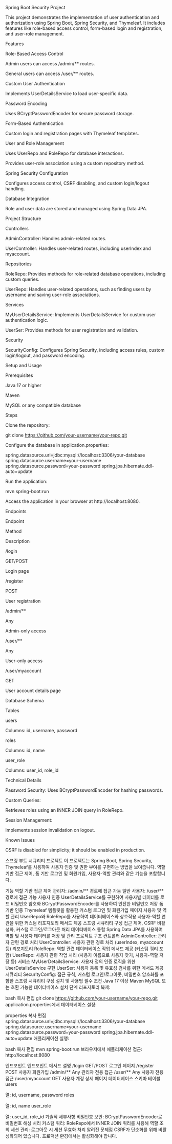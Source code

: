 Spring Boot Security Project

This project demonstrates the implementation of user authentication and authorization using Spring Boot, Spring Security, and Thymeleaf. It includes features like role-based access control, form-based login and registration, and user-role management.

Features

Role-Based Access Control

Admin users can access /admin/** routes.

General users can access /user/** routes.

Custom User Authentication

Implements UserDetailsService to load user-specific data.

Password Encoding

Uses BCryptPasswordEncoder for secure password storage.

Form-Based Authentication

Custom login and registration pages with Thymeleaf templates.

User and Role Management

Uses UserRepo and RoleRepo for database interactions.

Provides user-role association using a custom repository method.

Spring Security Configuration

Configures access control, CSRF disabling, and custom login/logout handling.

Database Integration

Role and user data are stored and managed using Spring Data JPA.

Project Structure

Controllers

AdminController: Handles admin-related routes.

UserController: Handles user-related routes, including userIndex and myaccount.

Repositories

RoleRepo: Provides methods for role-related database operations, including custom queries.

UserRepo: Handles user-related operations, such as finding users by username and saving user-role associations.

Services

MyUserDetailsService: Implements UserDetailsService for custom user authentication logic.

UserSer: Provides methods for user registration and validation.

Security

SecurityConfig: Configures Spring Security, including access rules, custom login/logout, and password encoding.

Setup and Usage

Prerequisites

Java 17 or higher

Maven

MySQL or any compatible database

Steps

Clone the repository:

git clone https://github.com/your-username/your-repo.git

Configure the database in application.properties:

spring.datasource.url=jdbc:mysql://localhost:3306/your-database
spring.datasource.username=your-username
spring.datasource.password=your-password
spring.jpa.hibernate.ddl-auto=update

Run the application:

mvn spring-boot:run

Access the application in your browser at http://localhost:8080.

Endpoints

Endpoint

Method

Description

/login

GET/POST

Login page

/register

POST

User registration

/admin/**

Any

Admin-only access

/user/**

Any

User-only access

/user/myaccount

GET

User account details page

Database Schema

Tables

users

Columns: id, username, password

roles

Columns: id, name

user_role

Columns: user_id, role_id

Technical Details

Password Security: Uses BCryptPasswordEncoder for hashing passwords.

Custom Queries:

Retrieves roles using an INNER JOIN query in RoleRepo.

Session Management:

Implements session invalidation on logout.

Known Issues

CSRF is disabled for simplicity; it should be enabled in production.







스프링 부트 시큐리티 프로젝트
이 프로젝트는 Spring Boot, Spring Security, Thymeleaf를 사용하여 사용자 인증 및 권한 부여를 구현하는 방법을 보여줍니다. 역할 기반 접근 제어, 폼 기반 로그인 및 회원가입, 사용자-역할 관리와 같은 기능을 포함합니다.

기능
역할 기반 접근 제어
관리자: /admin/** 경로에 접근 가능
일반 사용자: /user/** 경로에 접근 가능
사용자 인증
UserDetailsService를 구현하여 사용자별 데이터를 로드
비밀번호 암호화
BCryptPasswordEncoder를 사용하여 안전한 비밀번호 저장
폼 기반 인증
Thymeleaf 템플릿을 활용한 커스텀 로그인 및 회원가입 페이지
사용자 및 역할 관리
UserRepo와 RoleRepo를 사용하여 데이터베이스와 상호작용
사용자-역할 연관을 위한 커스텀 리포지토리 메서드 제공
스프링 시큐리티 구성
접근 제어, CSRF 비활성화, 커스텀 로그인/로그아웃 처리
데이터베이스 통합
Spring Data JPA를 사용하여 역할 및 사용자 데이터를 저장 및 관리
프로젝트 구조
컨트롤러
AdminController: 관리자 관련 경로 처리
UserController: 사용자 관련 경로 처리 (userIndex, myaccount 등)
리포지토리
RoleRepo: 역할 관련 데이터베이스 작업 메서드 제공 (커스텀 쿼리 포함)
UserRepo: 사용자 관련 작업 처리 (사용자 이름으로 사용자 찾기, 사용자-역할 저장 등)
서비스
MyUserDetailsService: 사용자 정의 인증 로직을 위한 UserDetailsService 구현
UserSer: 사용자 등록 및 유효성 검사를 위한 메서드 제공
시큐리티
SecurityConfig: 접근 규칙, 커스텀 로그인/로그아웃, 비밀번호 암호화를 포함한 스프링 시큐리티 구성
설치 및 사용법
필수 조건
Java 17 이상
Maven
MySQL 또는 호환 가능한 데이터베이스
설치 단계
리포지토리 복제:

bash
복사
편집
git clone https://github.com/your-username/your-repo.git
application.properties에서 데이터베이스 설정:

properties
복사
편집
spring.datasource.url=jdbc:mysql://localhost:3306/your-database
spring.datasource.username=your-username
spring.datasource.password=your-password
spring.jpa.hibernate.ddl-auto=update
애플리케이션 실행:

bash
복사
편집
mvn spring-boot:run
브라우저에서 애플리케이션 접근:
http://localhost:8080

엔드포인트
엔드포인트	메서드	설명
/login	GET/POST	로그인 페이지
/register	POST	사용자 회원가입
/admin/**	Any	관리자 전용 접근
/user/**	Any	사용자 전용 접근
/user/myaccount	GET	사용자 계정 상세 페이지
데이터베이스 스키마
테이블
users

열: id, username, password
roles

열: id, name
user_role

열: user_id, role_id
기술적 세부사항
비밀번호 보안: BCryptPasswordEncoder로 비밀번호 해싱 처리
커스텀 쿼리:
RoleRepo에서 INNER JOIN 쿼리를 사용해 역할 조회
세션 관리:
로그아웃 시 세션 무효화 처리
알려진 문제점
CSRF가 단순화를 위해 비활성화되어 있습니다. 프로덕션 환경에서는 활성화해야 합니다.

